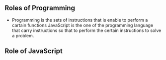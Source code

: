 ## Roles of Programming

- Programming is the sets of instructions that is enable to perform a cartain functions 
JavaScript is the one of the programming language that carry instructions so that to perform the certain instructions to solve a problem.

Role of JavaScript
- 